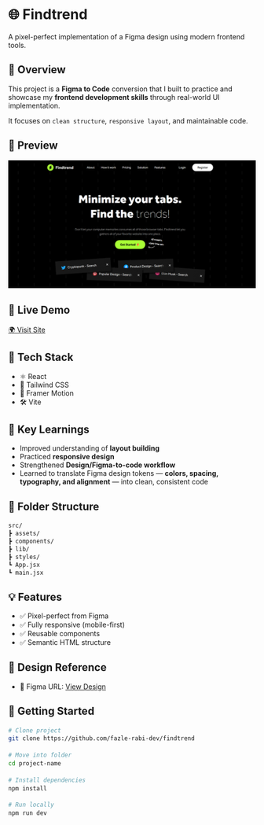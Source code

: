 # 🌐 Findtrend

A pixel-perfect implementation of a Figma design using modern frontend tools.

## 🎨 Overview

This project is a **Figma to Code** conversion that I built to practice and showcase my **frontend development skills** through real-world UI implementation.

It focuses on `clean structure`, `responsive layout`, and maintainable code.

## 📸 Preview

![Preview](./public/preview.png)

## 🔗 Live Demo

[🌍 Visit Site](https://find-trend2.vercel.app/)

## 🧰 Tech Stack

-  ⚛️ React
-  🎨 Tailwind CSS
-  🧱 Framer Motion
-  🛠️ Vite

## 🧠 Key Learnings

-  Improved understanding of **layout building**
-  Practiced **responsive design**
-  Strengthened **Design/Figma-to-code workflow**
-  Learned to translate Figma design tokens — **colors, spacing, typography, and alignment** — into clean, consistent code

## 📁 Folder Structure

```
src/
┣ assets/
┣ components/
┣ lib/
┣ styles/
┗ App.jsx
┗ main.jsx
```

## 💡 Features

-  ✅ Pixel-perfect from Figma
-  ✅ Fully responsive (mobile-first)
-  ✅ Reusable components
-  ✅ Semantic HTML structure

## 🧱 Design Reference

-  🎨 Figma URL: [View Design](https://www.figma.com/design/j2sokEwzXpA4I0WrZ2b6bR/Findtrend-Webflow--Free-Code---Community-?node-id=0-1&p=f&t=G2vbA3nZ5REHHPX2-0)

## 🚀 Getting Started

```bash
# Clone project
git clone https://github.com/fazle-rabi-dev/findtrend

# Move into folder
cd project-name

# Install dependencies
npm install

# Run locally
npm run dev
```

